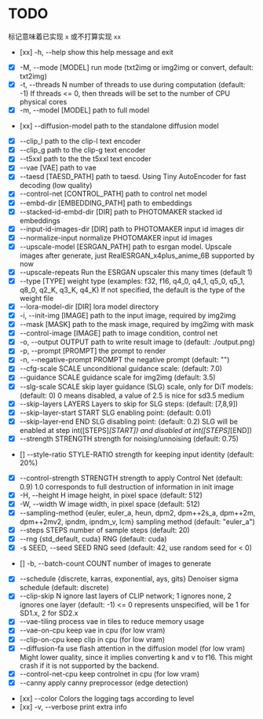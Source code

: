 # TODO

标记意味着已实现 `x` 或不打算实现 `xx`

- [xx] -h, --help                         show this help message and exit
- [x] -M, --mode [MODEL]                 run mode (txt2img or img2img or convert, default: txt2img)
- [x] -t, --threads N                    number of threads to use during computation (default: -1)
                                     If threads <= 0, then threads will be set to the number of CPU physical cores
- [x] -m, --model [MODEL]                path to full model
- [xx] --diffusion-model                  path to the standalone diffusion model
- [x] --clip_l                           path to the clip-l text encoder
- [x] --clip_g                           path to the clip-g text encoder
- [x] --t5xxl                            path to the the t5xxl text encoder
- [x] --vae [VAE]                        path to vae
- [x] --taesd [TAESD_PATH]               path to taesd. Using Tiny AutoEncoder for fast decoding (low quality)
- [x] --control-net [CONTROL_PATH]       path to control net model
- [x] --embd-dir [EMBEDDING_PATH]        path to embeddings
- [x] --stacked-id-embd-dir [DIR]        path to PHOTOMAKER stacked id embeddings
- [x] --input-id-images-dir [DIR]        path to PHOTOMAKER input id images dir
- [x] --normalize-input                  normalize PHOTOMAKER input id images
- [x] --upscale-model [ESRGAN_PATH]      path to esrgan model. Upscale images after generate, just RealESRGAN_x4plus_anime_6B supported by now
- [x] --upscale-repeats                  Run the ESRGAN upscaler this many times (default 1)
- [x] --type [TYPE]                      weight type (examples: f32, f16, q4_0, q4_1, q5_0, q5_1, q8_0, q2_K, q3_K, q4_K)            If not specified, the default is the type of the weight file
- [x] --lora-model-dir [DIR]             lora model directory
- [x] -i, --init-img [IMAGE]             path to the input image, required by img2img
- [x] --mask [MASK]                      path to the mask image, required by img2img with mask
- [x] --control-image [IMAGE]            path to image condition, control net
- [x] -o, --output OUTPUT                path to write result image to (default: ./output.png)
- [x] -p, --prompt [PROMPT]              the prompt to render
- [x] -n, --negative-prompt PROMPT       the negative prompt (default: "")
- [x] --cfg-scale SCALE                  unconditional guidance scale: (default: 7.0)
- [x] --guidance SCALE                   guidance scale for img2img (default: 3.5)
- [x] --slg-scale SCALE                  skip layer guidance (SLG) scale, only for DiT models: (default: 0)
                                     0 means disabled, a value of 2.5 is nice for sd3.5 medium
- [x] --skip-layers LAYERS               Layers to skip for SLG steps: (default: [7,8,9])
- [x] --skip-layer-start START           SLG enabling point: (default: 0.01)
- [x] --skip-layer-end END               SLG disabling point: (default: 0.2)
                                     SLG will be enabled at step int([STEPS]*[START]) and disabled at int([STEPS]*[END])
- [x] --strength STRENGTH                strength for noising/unnoising (default: 0.75)
- [] --style-ratio STYLE-RATIO          strength for keeping input identity (default: 20%)
- [x] --control-strength STRENGTH        strength to apply Control Net (default: 0.9)
                                     1.0 corresponds to full destruction of information in init image
- [x] -H, --height H                     image height, in pixel space (default: 512)
- [x] -W, --width W                      image width, in pixel space (default: 512)
- [x] --sampling-method {euler, euler_a, heun, dpm2, dpm++2s_a, dpm++2m, dpm++2mv2, ipndm, ipndm_v, lcm}
                                     sampling method (default: "euler_a")
- [x] --steps  STEPS                     number of sample steps (default: 20)
- [x] --rng {std_default, cuda}          RNG (default: cuda)
- [x] -s SEED, --seed SEED               RNG seed (default: 42, use random seed for < 0)
- [] -b, --batch-count COUNT            number of images to generate
- [x] --schedule {discrete, karras, exponential, ays, gits} Denoiser sigma schedule (default: discrete)
- [x] --clip-skip N                      ignore last layers of CLIP network; 1 ignores none, 2 ignores one layer (default: -1)
                                     <= 0 represents unspecified, will be 1 for SD1.x, 2 for SD2.x
- [x] --vae-tiling                       process vae in tiles to reduce memory usage
- [x] --vae-on-cpu                       keep vae in cpu (for low vram)
- [x] --clip-on-cpu                      keep clip in cpu (for low vram)
- [x] --diffusion-fa                     use flash attention in the diffusion model (for low vram)                                   Might lower quality, since it implies converting k and v to f16.
                                     This might crash if it is not supported by the backend.
- [x] --control-net-cpu                  keep controlnet in cpu (for low vram)
- [x] --canny                            apply canny preprocessor (edge detection)
- [xx] --color                            Colors the logging tags according to level
- [xx] -v, --verbose                      print extra info
